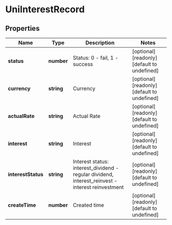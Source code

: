 # UniInterestRecord

## Properties

Name | Type | Description | Notes
------------ | ------------- | ------------- | -------------
**status** | **number** | Status: 0 - fail, 1 - success | [optional] [readonly] [default to undefined]
**currency** | **string** | Currency | [optional] [readonly] [default to undefined]
**actualRate** | **string** | Actual Rate | [optional] [readonly] [default to undefined]
**interest** | **string** | Interest | [optional] [readonly] [default to undefined]
**interestStatus** | **string** | Interest status: interest_dividend - regular dividend, interest_reinvest - interest reinvestment | [optional] [readonly] [default to undefined]
**createTime** | **number** | Created time | [optional] [readonly] [default to undefined]


